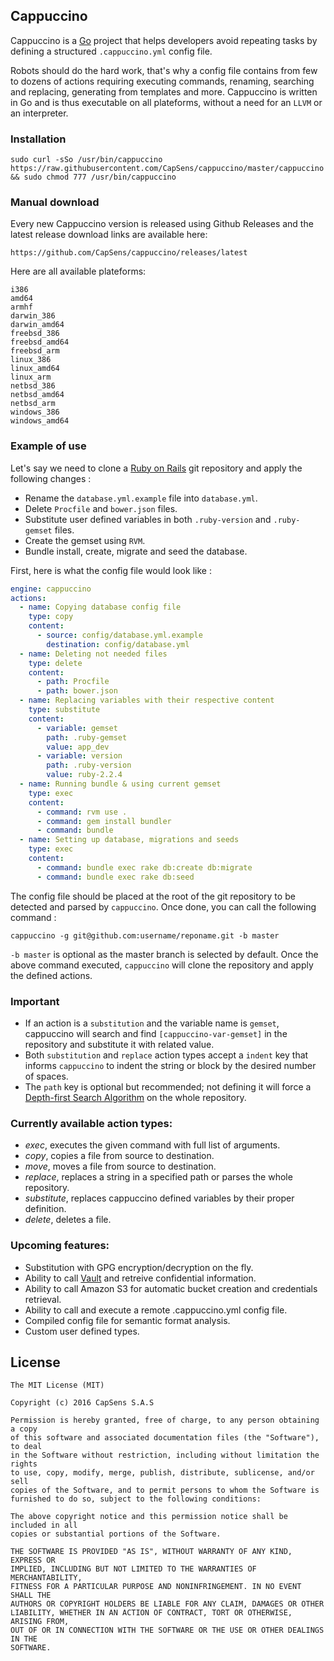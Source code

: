 ## Cappuccino
Cappuccino is a [Go](https://golang.org) project that helps developers avoid repeating tasks by defining a structured `.cappuccino.yml` config file.

Robots should do the hard work, that's why a config file contains from few to dozens of actions requiring executing commands, renaming, searching and replacing, generating from templates and more. Cappuccino is written in Go and is thus executable on all plateforms, without a need for an `LLVM` or an interpreter.

### Installation
```
sudo curl -sSo /usr/bin/cappuccino https://raw.githubusercontent.com/CapSens/cappuccino/master/cappuccino && sudo chmod 777 /usr/bin/cappuccino
```

### Manual download
Every new Cappuccino version is released using Github Releases and the latest release download links are available here:
```
https://github.com/CapSens/cappuccino/releases/latest
```

Here are all available plateforms:
```
i386
amd64
armhf
darwin_386
darwin_amd64
freebsd_386
freebsd_amd64
freebsd_arm
linux_386
linux_amd64
linux_arm
netbsd_386
netbsd_amd64
netbsd_arm
windows_386
windows_amd64
```

### Example of use
Let's say we need to clone a [Ruby on Rails](http://rubyonrails.org/) git repository and apply the following changes :
- Rename the `database.yml.example` file into `database.yml`.
- Delete `Procfile` and `bower.json` files.
- Substitute user defined variables in both `.ruby-version` and `.ruby-gemset` files.
- Create the gemset using `RVM`.
- Bundle install, create, migrate and seed the database.

First, here is what the config file would look like :

```yaml
engine: cappuccino
actions:
  - name: Copying database config file
    type: copy
    content:
      - source: config/database.yml.example
        destination: config/database.yml
  - name: Deleting not needed files
    type: delete
    content:
      - path: Procfile
      - path: bower.json
  - name: Replacing variables with their respective content
    type: substitute
    content:
      - variable: gemset
        path: .ruby-gemset
        value: app_dev
      - variable: version
        path: .ruby-version
        value: ruby-2.2.4
  - name: Running bundle & using current gemset
    type: exec
    content:
      - command: rvm use .
      - command: gem install bundler
      - command: bundle
  - name: Setting up database, migrations and seeds
    type: exec
    content:
      - command: bundle exec rake db:create db:migrate
      - command: bundle exec rake db:seed
```

The config file should be placed at the root of the git repository to be detected and parsed by `cappuccino`. Once done, you can call the following command :
```
cappuccino -g git@github.com:username/reponame.git -b master
```

`-b master` is optional as the master branch is selected by default. Once the above command executed, `cappuccino` will clone the repository and apply the defined actions.

### Important
- If an action is a `substitution` and the variable name is `gemset`, cappuccino will search and find `[cappuccino-var-gemset]` in the repository and substitute it with related value.
- Both `substitution` and `replace` action types accept a `indent` key that informs `cappuccino` to indent the string or block by the desired number of spaces.
- The `path` key is optional but recommended; not defining it will force a [Depth-first Search Algorithm](https://en.wikipedia.org/wiki/Depth-first_search) on the whole repository.

### Currently available action types:
* _exec_, executes the given command with full list of arguments.
* _copy_, copies a file from source to destination.
* _move_, moves a file from source to destination.
* _replace_, replaces a string in a specified path or parses the whole repository.
* _substitute_, replaces cappuccino defined variables by their proper definition.
* _delete_, deletes a file.

### Upcoming features:
* Substitution with GPG encryption/decryption on the fly.
* Ability to call [Vault](https://www.hashicorp.com/vault.html) and retreive confidential information.
* Ability to call Amazon S3 for automatic bucket creation and credentials retrieval.
* Ability to call and execute a remote .cappuccino.yml config file.
* Compiled config file for semantic format analysis.
* Custom user defined types.

## License
```
The MIT License (MIT)

Copyright (c) 2016 CapSens S.A.S

Permission is hereby granted, free of charge, to any person obtaining a copy
of this software and associated documentation files (the "Software"), to deal
in the Software without restriction, including without limitation the rights
to use, copy, modify, merge, publish, distribute, sublicense, and/or sell
copies of the Software, and to permit persons to whom the Software is
furnished to do so, subject to the following conditions:

The above copyright notice and this permission notice shall be included in all
copies or substantial portions of the Software.

THE SOFTWARE IS PROVIDED "AS IS", WITHOUT WARRANTY OF ANY KIND, EXPRESS OR
IMPLIED, INCLUDING BUT NOT LIMITED TO THE WARRANTIES OF MERCHANTABILITY,
FITNESS FOR A PARTICULAR PURPOSE AND NONINFRINGEMENT. IN NO EVENT SHALL THE
AUTHORS OR COPYRIGHT HOLDERS BE LIABLE FOR ANY CLAIM, DAMAGES OR OTHER
LIABILITY, WHETHER IN AN ACTION OF CONTRACT, TORT OR OTHERWISE, ARISING FROM,
OUT OF OR IN CONNECTION WITH THE SOFTWARE OR THE USE OR OTHER DEALINGS IN THE
SOFTWARE.
```
